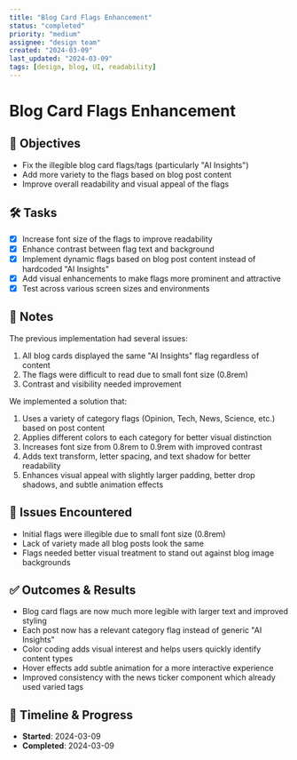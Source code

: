 ```yaml
---
title: "Blog Card Flags Enhancement"
status: "completed"
priority: "medium"
assignee: "design team"
created: "2024-03-09"
last_updated: "2024-03-09"
tags: [design, blog, UI, readability]
---
```


# Blog Card Flags Enhancement

## 🚩 Objectives
- Fix the illegible blog card flags/tags (particularly "AI Insights")
- Add more variety to the flags based on blog post content
- Improve overall readability and visual appeal of the flags

## 🛠 Tasks
- [x] Increase font size of the flags to improve readability
- [x] Enhance contrast between flag text and background
- [x] Implement dynamic flags based on blog post content instead of hardcoded "AI Insights"
- [x] Add visual enhancements to make flags more prominent and attractive
- [x] Test across various screen sizes and environments

## 📝 Notes
The previous implementation had several issues:
1. All blog cards displayed the same "AI Insights" flag regardless of content
2. The flags were difficult to read due to small font size (0.8rem)
3. Contrast and visibility needed improvement

We implemented a solution that:
1. Uses a variety of category flags (Opinion, Tech, News, Science, etc.) based on post content
2. Applies different colors to each category for better visual distinction
3. Increases font size from 0.8rem to 0.9rem with improved contrast
4. Adds text transform, letter spacing, and text shadow for better readability
5. Enhances visual appeal with slightly larger padding, better drop shadows, and subtle animation effects

## 🐞 Issues Encountered
- Initial flags were illegible due to small font size (0.8rem)
- Lack of variety made all blog posts look the same
- Flags needed better visual treatment to stand out against blog image backgrounds

## ✅ Outcomes & Results
- Blog card flags are now much more legible with larger text and improved styling
- Each post now has a relevant category flag instead of generic "AI Insights"
- Color coding adds visual interest and helps users quickly identify content types
- Hover effects add subtle animation for a more interactive experience
- Improved consistency with the news ticker component which already used varied tags

## 📅 Timeline & Progress
- **Started**: 2024-03-09
- **Completed**: 2024-03-09